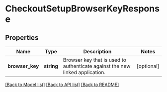 # CheckoutSetupBrowserKeyResponse

## Properties
Name | Type | Description | Notes
------------ | ------------- | ------------- | -------------
**browser_key** | **string** | Browser key that is used to authenticate against the new linked application. | [optional] 

[[Back to Model list]](../README.md#documentation-for-models) [[Back to API list]](../README.md#documentation-for-api-endpoints) [[Back to README]](../README.md)


